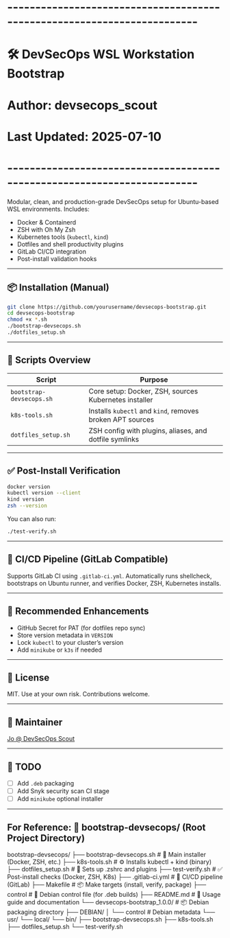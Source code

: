# ------------------------------------------------------------------------
# 🛠️ DevSecOps WSL Workstation Bootstrap
# Author: devsecops_scout
# Last Updated: 2025-07-10
# ------------------------------------------------------------------------

Modular, clean, and production-grade DevSecOps setup for Ubuntu-based WSL environments. Includes:

- Docker & Containerd
- ZSH with Oh My Zsh
- Kubernetes tools (`kubectl`, `kind`)
- Dotfiles and shell productivity plugins
- GitLab CI/CD integration
- Post-install validation hooks

---

## 📦 Installation (Manual)

```bash
git clone https://github.com/yourusername/devsecops-bootstrap.git
cd devsecops-bootstrap
chmod +x *.sh
./bootstrap-devsecops.sh
./dotfiles_setup.sh
```

---

## 🔧 Scripts Overview

| Script                            | Purpose                                                   |
|-----------------------------------|-----------------------------------------------------------|
| `bootstrap-devsecops.sh`          | Core setup: Docker, ZSH, sources Kubernetes installer     |
| `k8s-tools.sh`                    | Installs `kubectl` and `kind`, removes broken APT sources |
| `dotfiles_setup.sh`               | ZSH config with plugins, aliases, and dotfile symlinks    |

---

## ✅ Post-Install Verification

```bash
docker version
kubectl version --client
kind version
zsh --version
```

You can also run:

```bash
./test-verify.sh
```

---

## 🔁 CI/CD Pipeline (GitLab Compatible)

Supports GitLab CI using `.gitlab-ci.yml`. Automatically runs shellcheck, bootstraps on Ubuntu runner, and verifies Docker, ZSH, Kubernetes installs.

---

## 🔐 Recommended Enhancements

- GitHub Secret for PAT (for dotfiles repo sync)
- Store version metadata in `VERSION`
- Lock `kubectl` to your cluster’s version
- Add `minikube` or `k3s` if needed

---

## 🧩 License

MIT. Use at your own risk. Contributions welcome.

---

## 🤝 Maintainer

[Jo @ DevSecOps Scout](https://www.bibiserv.com)

---

## 📜 TODO
- [ ] Add `.deb` packaging
- [ ] Add Snyk security scan CI stage
- [ ] Add `minikube` optional installer

---

## For Reference: 📂 bootstrap-devsecops/ (Root Project Directory)

bootstrap-devsecops/
├── bootstrap-devsecops.sh          # 🔧 Main installer (Docker, ZSH, etc.)
├── k8s-tools.sh                    # ⚙️ Installs kubectl + kind (binary)
├── dotfiles_setup.sh               # 🐚 Sets up .zshrc and plugins
├── test-verify.sh                  # ✅ Post-install checks (Docker, ZSH, K8s)
├── .gitlab-ci.yml                  # 🔁 CI/CD pipeline (GitLab)
├── Makefile                        # 📦 Make targets (install, verify, package)
├── control                         # 📄 Debian control file (for .deb builds)
├── README.md                       # 📘 Usage guide and documentation
└── devsecops-bootstrap_1.0.0/      # 📦 Debian packaging directory
    ├── DEBIAN/
    │   └── control                 # Debian metadata
    └── usr/
        └── local/
            └── bin/
                ├── bootstrap-devsecops.sh
                ├── k8s-tools.sh
                ├── dotfiles_setup.sh
                └── test-verify.sh

